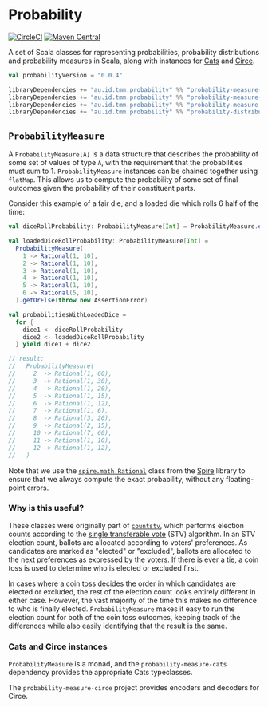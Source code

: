 # Probability

[![CircleCI](https://circleci.com/gh/tmccarthy/probability.svg?style=svg)](https://circleci.com/gh/tmccarthy/probability)
[![Maven Central](https://img.shields.io/maven-central/v/au.id.tmm.probability/probability-shared_2.13.svg)](https://repo.maven.apache.org/maven2/au/id/tmm/probability/probability-shared_2.13/)

A set of Scala classes for representing probabilities, probability distributions and probability measures in Scala, 
along with instances for [Cats](https://github.com/typelevel/cats) and [Circe](https://github.com/circe/circe).

```scala
val probabilityVersion = "0.0.4"

libraryDependencies += "au.id.tmm.probability" %% "probability-measure-core"  % probabilityVersion
libraryDependencies += "au.id.tmm.probability" %% "probability-measure-cats"  % probabilityVersion
libraryDependencies += "au.id.tmm.probability" %% "probability-measure-circe" % probabilityVersion
libraryDependencies += "au.id.tmm.probability" %% "probability-distribution-core"  % probabilityVersion
```

## `ProbabilityMeasure`

A `ProbabilityMeasure[A]` is a data structure that describes the probability of some set of values 
of type `A`, with the requirement that the probabilities must sum to 1. `ProbabilityMeasure` 
instances can be chained together using `flatMap`. This allows us to compute the probability of some
set of final outcomes given the probability of their constituent parts.

Consider this example of a fair die, and a loaded die which rolls 6 half of the time:

```scala
val diceRollProbability: ProbabilityMeasure[Int] = ProbabilityMeasure.evenly(1, 2, 3, 4, 5, 6)

val loadedDiceRollProbability: ProbabilityMeasure[Int] =
  ProbabilityMeasure(
    1 -> Rational(1, 10),
    2 -> Rational(1, 10),
    3 -> Rational(1, 10),
    4 -> Rational(1, 10),
    5 -> Rational(1, 10),
    6 -> Rational(5, 10),
  ).getOrElse(throw new AssertionError)

val probabilitiesWithLoadedDice =
  for {
    dice1 <- diceRollProbability
    dice2 <- loadedDiceRollProbability
  } yield dice1 + dice2

// result:
//   ProbabilityMeasure(
//     2  -> Rational(1, 60),
//     3  -> Rational(1, 30),
//     4  -> Rational(1, 20),
//     5  -> Rational(1, 15),
//     6  -> Rational(1, 12),
//     7  -> Rational(1, 6),
//     8  -> Rational(3, 20),
//     9  -> Rational(2, 15),
//     10 -> Rational(7, 60),
//     11 -> Rational(1, 10),
//     12 -> Rational(1, 12),
//   )
```

Note that we use the [`spire.math.Rational`](https://typelevel.org/spire/api/spire/math/Rational.html)
class from the [Spire](https://github.com/typelevel/spire) library to ensure that we always compute
the exact probability, without any floating-point errors. 

### Why is this useful?

These classes were originally part of [`countstv`](https://github.com/tmccarthy/countstv), which 
performs election counts according to the [single transferable vote](https://en.wikipedia.org/wiki/Single_transferable_vote)
(STV) algorithm. In an STV election count, ballots are allocated according to voters' preferences. 
As candidates are marked as "elected" or "excluded", ballots are allocated to the next preferences
as expressed by the voters. If there is ever a tie, a coin toss is used to determine who is elected
or excluded first.

In cases where a coin toss decides the order in which candidates are elected or excluded, the rest
of the election count looks entirely different in either case. However, the vast majority of the 
time this makes no difference to who is finally elected. `ProbabilityMeasure` makes it easy to 
run the election count for both of the coin toss outcomes, keeping track of the differences while
also easily identifying that the result is the same.

### Cats and Circe instances

`ProbabilityMeasure` is a monad, and the `probability-measure-cats` dependency provides the 
appropriate Cats typeclasses.

The `probability-measure-circe` project provides encoders and decoders for Circe.  

